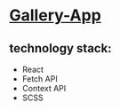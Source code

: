 # [Gallery-App](https://tranquil-hotteok-e76864.netlify.app/)

## technology stack:
- React 
- Fetch API
- Context API
- SCSS


